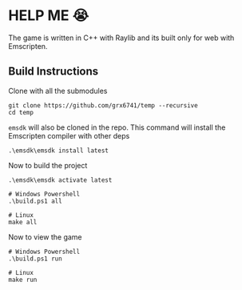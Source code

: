 # HELP ME 😭

The game is written in C++ with Raylib and its built only for web with Emscripten.

## Build Instructions

Clone with all the submodules

```console
git clone https://github.com/grx6741/temp --recursive
cd temp
```

`emsdk` will also be cloned in the repo. This command will install the Emscripten compiler with other deps

```console
.\emsdk\emsdk install latest
```

Now to build the project

```console
.\emsdk\emsdk activate latest

# Windows Powershell
.\build.ps1 all

# Linux
make all
```

Now to view the game

```console
# Windows Powershell
.\build.ps1 run

# Linux
make run
```

